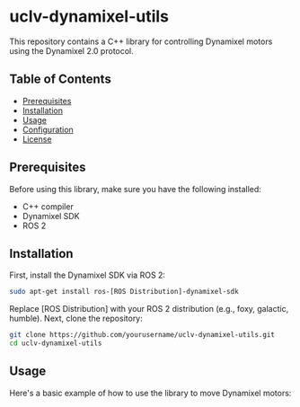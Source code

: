 # uclv-dynamixel-utils

This repository contains a C++ library for controlling Dynamixel motors using the Dynamixel 2.0 protocol.

## Table of Contents

- [Prerequisites](#prerequisites)
- [Installation](#installation)
- [Usage](#usage)
- [Configuration](#configuration)
- [License](#license)

## Prerequisites

Before using this library, make sure you have the following installed:

- C++ compiler
- Dynamixel SDK
- ROS 2

## Installation

First, install the Dynamixel SDK via ROS 2:

```bash
sudo apt-get install ros-[ROS Distribution]-dynamixel-sdk
```
Replace [ROS Distribution] with your ROS 2 distribution (e.g., foxy, galactic, humble).
Next, clone the repository:
```bash
git clone https://github.com/yourusername/uclv-dynamixel-utils.git
cd uclv-dynamixel-utils
```
## Usage
Here's a basic example of how to use the library to move Dynamixel motors:
```cpp
```
